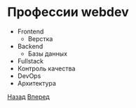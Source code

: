 # __Профессии webdev__
 * Frontend
     * Верстка
 * Backend
     * Базы данных
 * Fullstack
 * Контроль качества
 * DevOps
 * Архитектура

 [Назад](readme.md) [Вперед](README-3.md)